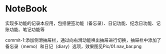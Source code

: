 # NoteBook
实现多功能的记录本应用，包括便签功能（备忘录）、日记功能、纪念日功能、记账功能、笔记功能等

commit-1:添加侧滑抽屉栏，通过向右滑动能唤出抽屉进行切换，抽屉栏中添加了备忘录（memo）和日记（diary）选项，效果图见Pic/01.nav_bar.png
